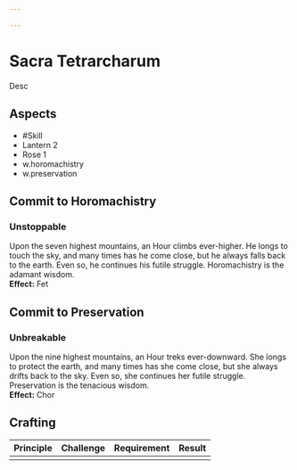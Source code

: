 ```yaml
---

---
```

# Sacra Tetrarcharum
Desc
## Aspects
- #Skill
- Lantern 2
- Rose 1
- w.horomachistry
- w.preservation
## Commit to Horomachistry
### Unstoppable
Upon the seven highest mountains, an Hour climbs ever-higher. He longs to touch the sky, and many times has he come close, but he always falls back to the earth. Even so, he continues his futile struggle. Horomachistry is the adamant wisdom.<br>
**Effect:** Fet
## Commit to Preservation
### Unbreakable
Upon the nine highest mountains, an Hour treks ever-downward. She longs to protect the earth, and many times has she come close, but she always drifts back to the sky. Even so, she continues her futile struggle. Preservation is the tenacious wisdom.<br>
**Effect:** Chor

## Crafting
| Principle | Challenge | Requirement | Result |
| --------- | --------- | ----------- | ------ |
|           |           |             |        |
